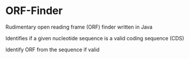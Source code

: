 # ORF-Finder
Rudimentary open reading frame (ORF) finder written in Java

Identifies if a given nucleotide sequence is a valid coding sequence (CDS)

Identify ORF from the sequence if valid